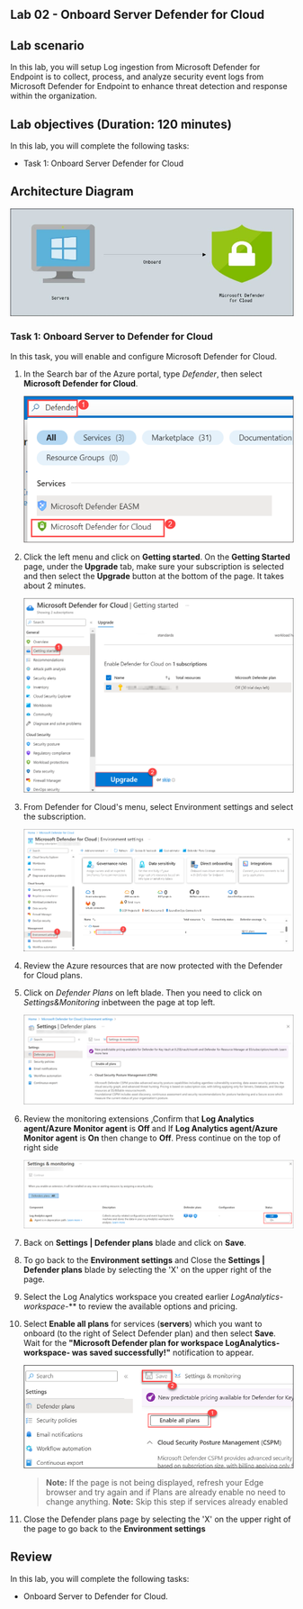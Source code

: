 ## Lab 02 - Onboard Server Defender for Cloud  

## Lab scenario
In this lab, you will setup Log ingestion from Microsoft Defender for Endpoint is to collect, process, and analyze security event logs from Microsoft Defender for Endpoint to enhance threat detection and response within the organization.

## Lab objectives (Duration: 120 minutes)

In this lab, you will complete the following tasks:
- Task 1: Onboard Server Defender for Cloud 

## Architecture Diagram

![](../media/Lab-2%20arch1.JPG)

### Task 1: Onboard Server to Defender for Cloud 

In this task, you will enable and configure Microsoft Defender for Cloud.

1. In the Search bar of the Azure portal, type *Defender*, then select **Microsoft Defender for Cloud**.

   ![](../media/image1.png)

1. Click the left menu and click on **Getting started**. On the **Getting Started** page, under the **Upgrade** tab, make sure your subscription is selected and then select the **Upgrade** button at the bottom of the page. It takes about 2 minutes.

    ![](../media/image_60.png)

1. From Defender for Cloud's menu, select Environment settings and select the subscription.

     ![Picture 1](../media/image_50.png)

1. Review the Azure resources that are now protected with the Defender for Cloud plans.

1. Click on *Defender Plans* on left blade. Then you need to click on *Settings&Monitoring* inbetween the page at top left.

    ![](../media/image_49.png)

1. Review the monitoring extensions ,Confirm that **Log Analytics agent/Azure Monitor agent** is **Off** and  If **Log Analytics agent/Azure Monitor agent** is **On** 
   then change to **Off**. Press continue on the top of right side
   
   ![](../media/image6.png)
    
1. Back on **Settings | Defender plans** blade and click on **Save**.

1. To go back to the **Environment settings** and  Close the **Settings | Defender plans** blade by selecting the 'X' on the upper right of the page.

1. Select the Log Analytics workspace you created earlier *LogAnalytics-workspace-*** to review the available options and pricing.

1. Select **Enable all plans** for  services (**servers**) which you want to onboard (to the right of Select Defender plan) and then select **Save**. Wait for the **"Microsoft Defender plan for workspace LogAnalytics-workspace- was saved successfully!"** notification to appear.

   ![](../media/image_4.png)

   >**Note:** If the page is not being displayed, refresh your Edge browser and try again and if Plans are already enable no need to change anything.
   >**Note:** Skip this step if services already enabled
1. Close the Defender plans page by selecting the 'X' on the upper right of the page to go back to the **Environment settings**

## Review
In this lab, you will complete the following tasks:
- Onboard Server to Defender for Cloud.
